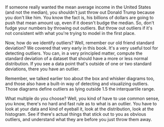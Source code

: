 If someone really wanted the mean average income in the United States (and not the median), you shouldn't just throw out Donald Trump because you don't like him. You know the fact is, his billions of dollars are going to push that mean amount up, even if it doesn't budge the median. So, don't fudge your numbers by throwing out outliers. But throw out outliers if it's not consistent with what you're trying to model in the first place.

Now, how do we identify outliers? Well, remember our old friend standard deviation? We covered that very early in this book. It's a very useful tool for detecting outliers. You can, in a very principled matter, compute the standard deviation of a dataset that should have a more or less normal distribution. If you see a data point that's outside of one or two standard deviations, there you have an outlier.

Remember, we talked earlier too about the box and whisker diagrams too, and those also have a built-in way of detecting and visualizing outliers. Those diagrams define outliers as lying outside 1.5 the interquartile range.

What multiple do you choose? Well, you kind of have to use common sense, you know, there's no hard and fast rule as to what is an outlier. You have to look at your data and kind of eyeball it, look at the distribution, look at the histogram. See if there's actual things that stick out to you as obvious outliers, and understand what they are before you just throw them away.
